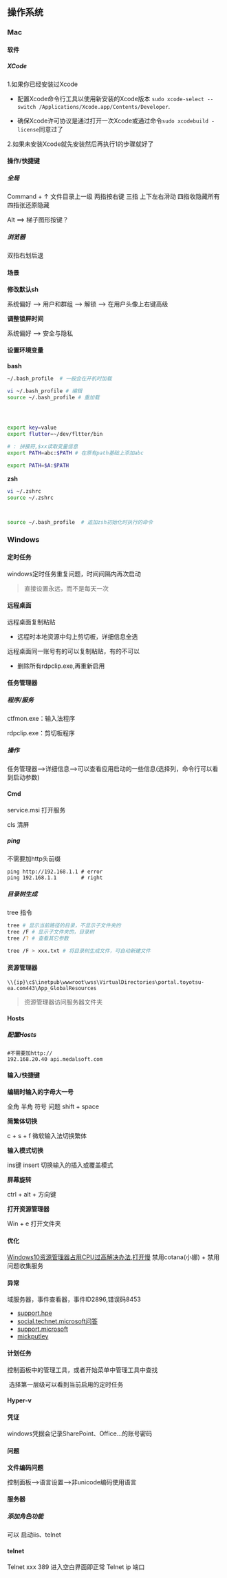 ## 操作系统

### Mac

#### 软件

##### XCode

1.如果你已经安装过Xcode

- 配置Xcode命令行工具以使用新安装的Xcode版本 `sudo xcode-select --switch /Applications/Xcode.app/Contents/Developer`.

- 确保Xcode许可协议是通过打开一次Xcode或通过命令`sudo xcodebuild -license`同意过了

2.如果未安装Xcode就先安装然后再执行1的步骤就好了





#### 操作/快捷键
##### 全局
Command + ↑ 文件目录上一级
两指按右键
三指 上下左右滑动
四指收隐藏所有
四指张还原隐藏

Alt ==> 梯子图形按键？



##### 浏览器 
双指右划后退



#### 场景

**修改默认sh**

系统偏好 --> 用户和群组 --> 解锁 --> 在用户头像上右键高级



**调整锁屏时间**

系统偏好 --> 安全与隐私



#### 设置环境变量

**bash**

```bash
~/.bash_profile  # 一般会在开机时加载

vi ~/.bash_profile # 编辑
source ~/.bash_profile # 重加载




export key=value
export flutter=~/dev/fltter/bin

# : 拼接符,$xx读取变量信息
export PATH=abc:$PATH # 在原有path基础上添加abc

export PATH=$A:$PATH
```



**zsh**

```bash
vi ~/.zshrc
source ~/.zshrc



source ~/.bash_profile  # 追加zsh初始化时执行的命令
```



### Windows

#### 定时任务

windows定时任务重复问题，时间间隔内再次启动

> 直接设置永远，而不是每天一次

#### 远程桌面

远程桌面复制粘贴

- 远程时本地资源中勾上剪切板，详细信息全选



远程桌面同一账号有的可以复制粘贴，有的不可以

- 删除所有rdpclip.exe,再重新启用



#### 任务管理器

##### 程序/服务

ctfmon.exe：输入法程序

rdpclip.exe：剪切板程序

##### 操作

任务管理器-->详细信息-->可以查看应用启动的一些信息(选择列，命令行可以看到启动参数)



#### Cmd

service.msi   打开服务

cls		清屏

##### ping

不需要加http头前缀

```shell
ping http://192.168.1.1 # error
ping 192.168.1.1        # right
```



##### 目录树生成

tree 指令   

```bash
tree # 显示当前路径的目录，不显示子文件夹的
tree /F # 显示子文件夹的，目录树
tree /? # 查看其它参数

tree /F > xxx.txt # 将目录树生成文件，可自动新建文件

```



#### 资源管理器
	\\{ip}\c$\inetpub\wwwroot\wss\VirtualDirectories\portal.toyotsu-ea.com443\App_GlobalResources 
> 资源管理器访问服务器文件夹





#### Hosts

##### 配置Hosts

```shell
#不需要加http:// 
192.168.20.40 api.medalsoft.com
```

#### 输入/快捷键

**编辑时输入的字母大一号**   

全角 半角 符号 问题 shift + space 



**简繁体切换**

c + s + f  微软输入法切换繁体



**输入模式切换**

ins键   insert   切换输入的插入或覆盖模式



**屏幕旋转**

ctrl + alt + 方向键



**打开资源管理器**

Win + e 打开文件夹



#### 优化

[Windows10资源管理器占用CPU过高解决办法,打开慢](https://blog.csdn.net/sinat_34104446/article/details/70878075)   禁用cotana(小娜) + 禁用问题收集服务





#### 异常

域服务器，事件查看器，事件ID2896,错误码8453

- [support.hpe](https://support.hpe.com/hpsc/doc/public/display?docId=emr_na-c02912597)
- [social.technet.microsoft问答](https://social.technet.microsoft.com/Forums/en-US/41835492-9d50-4dee-a847-a5291fc610d4/a-client-made-a-dirsync-ldap-request-for-a-directory-partition-access-was-denied-due-to-the?forum=ocssecurity)
- [support.microsoft](https://support.microsoft.com/en-in/help/2022387/active-directory-replication-error-8453-replication-access-was-denied)
- [mickputley](http://www.mickputley.net/2013/11/event-id-2896-in-directory-service-log.html)



#### 计划任务

控制面板中的管理工具，或者开始菜单中管理工具中查找

​	选择第一层级可以看到当前启用的定时任务



#### Hyper-v



#### 凭证

windows凭据会记录SharePoint、Office...的账号密码



#### 问题

**文件编码问题**

控制面板-->语言设置-->非unicode编码使用语言



#### 服务器

##### 添加角色功能

可以 启动iis、telnet




#### telnet

Telnet xxx 389   进入空白界面即正常
Telnet ip 端口